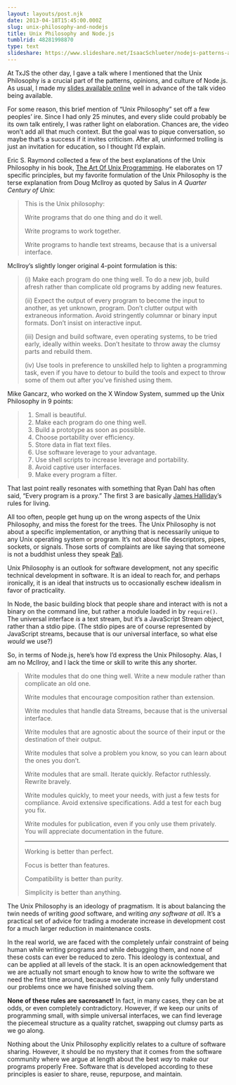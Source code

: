 ```yaml
---
layout: layouts/post.njk
date: 2013-04-18T15:45:00.000Z
slug: unix-philosophy-and-nodejs
title: Unix Philosophy and Node.js
tumblrid: 48281998870
type: text
slideshare: https://www.slideshare.net/IsaacSchlueter/nodejs-patterns-and-opinions
---
```

<p>At TxJS the other day, I gave a talk where I mentioned that the Unix Philosophy is a crucial part of the patterns, opinions, and culture of Node.js.  As usual, I made my <a href="https://www.slideshare.net/IsaacSchlueter/nodejs-patterns-and-opinions">slides available online</a> well in advance of the talk video being available.</p>

<p>For some reason, this brief mention of &ldquo;Unix Philosophy&rdquo; set off a few peoples&rsquo; ire.  Since I had only 25 minutes, and every slide could probably be its own talk entirely, I was rather light on elaboration.  Chances are, the video won&rsquo;t add all that much context.  But the goal was to pique conversation, so maybe that&rsquo;s a success if it invites criticism.  After all, uninformed trolling is just an invitation for education, so I thought I&rsquo;d explain.</p>

<p>Eric S. Raymond collected a few of the best explanations of the Unix Philosophy in his book, <a href="http://www.catb.org/esr/writings/taoup/html/ch01s06.html">The Art Of Unix Programming</a>.  He elaborates on 17 specific principles, but my favorite formulation of the Unix Philosophy is the terse explanation from Doug McIlroy as quoted by Salus in <em>A Quarter Century of Unix</em>:</p>

<blockquote>
  <p>This is the Unix philosophy:</p>

  <p>Write programs that do one thing and do it well.</p>

  <p>Write programs to work together.</p>

  <p>Write programs to handle text streams, because that is a universal interface.</p>
</blockquote>

<p>McIlroy&rsquo;s slightly longer original 4-point formulation is this:</p>

<blockquote>
  <p>(i) Make each program do one thing well. To do a new job, build afresh rather than complicate old programs by adding new features.</p>

  <p>(ii) Expect the output of every program to become the input to another, as yet unknown, program. Don&rsquo;t clutter output with extraneous information. Avoid stringently columnar or binary input formats. Don&rsquo;t insist on interactive input.</p>

  <p>(iii) Design and build software, even operating systems, to be tried early, ideally within weeks. Don&rsquo;t hesitate to throw away the clumsy parts and rebuild them.</p>

  <p>(iv) Use tools in preference to unskilled help to lighten a programming task, even if you have to detour to build the tools and expect to throw some of them out after you&rsquo;ve finished using them.</p>
</blockquote>

<p>Mike Gancarz, who worked on the X Window System, summed up the Unix Philosophy in 9 points:</p>

<blockquote>
  <ol><li>Small is beautiful.</li>
  <li>Make each program do one thing well.</li>
  <li>Build a prototype as soon as possible.</li>
  <li>Choose portability over efficiency.</li>
  <li>Store data in flat text files.</li>
  <li>Use software leverage to your advantage.</li>
  <li>Use shell scripts to increase leverage and portability.</li>
  <li>Avoid captive user interfaces.</li>
  <li>Make every program a filter.</li>
  </ol></blockquote>

<p>That last point really resonates with something that Ryan Dahl has often said, &ldquo;Every program is a proxy.&rdquo;  The first 3 are basically <a href="http://substack.net">James Halliday</a>&rsquo;s rules for living.</p>

<p>All too often, people get hung up on the wrong aspects of the Unix Philosophy, and miss the forest for the trees.  The Unix Philosophy is not about a specific implementation, or anything that is necessarily unique to any Unix operating system or program.  It&rsquo;s not about file descriptors, pipes, sockets, or signals.  Those sorts of complaints are like saying that someone is not a buddhist unless they speak <a href="http://en.wikipedia.org/wiki/Pali">Pali</a>.</p>

<p>Unix Philosophy is an outlook for software development, not any specific technical development in software.  It is an ideal to reach for, and perhaps ironically, it is an ideal that instructs us to occasionally eschew idealism in favor of practicality.</p>

<p>In Node, the basic building block that people share and interact with is not a binary on the command line, but rather a module loaded in by <code>require()</code>.  The universal interface <em>is</em> a text stream, but it&rsquo;s a JavaScript Stream object, rather than a stdio pipe.  (The stdio pipes are of course represented by JavaScript streams, because that is our universal interface, so what else <em>would</em> we use?)</p>

<p>So, in terms of Node.js, here&rsquo;s how I&rsquo;d express the Unix Philosophy.  Alas, I am no McIlroy, and I lack the time or skill to write this any shorter.</p>

<blockquote>
  <p>Write modules that do one thing well.  Write a new module rather than complicate an old one.</p>

  <p>Write modules that encourage composition rather than extension.</p>

  <p>Write modules that handle data Streams, because that is the universal interface.</p>

  <p>Write modules that are agnostic about the source of their input or the destination of their output.</p>

  <p>Write modules that solve a problem you know, so you can learn about the ones you don&rsquo;t.</p>

  <p>Write modules that are small.  Iterate quickly.  Refactor ruthlessly.  Rewrite bravely.</p>

  <p>Write modules quickly, to meet your needs, with just a few tests for compliance.  Avoid extensive specifications.  Add a test for each bug you fix.</p>

  <p>Write modules for publication, even if you only use them privately.  You will appreciate documentation in the future.</p>

  <hr><p>Working is better than perfect.</p>

  <p>Focus is better than features.</p>

  <p>Compatibility is better than purity.</p>

  <p>Simplicity is better than anything.</p>
</blockquote>

<p>The Unix Philosophy is an ideology of pragmatism.  It is about balancing the twin needs of writing <em>good</em> software, and writing <em>any software at all</em>.  It&rsquo;s a practical set of advice for trading a moderate increase in development cost for a much larger reduction in maintenance costs.</p>

<p>In the real world, we are faced with the completely unfair constraint of being human while writing programs and while debugging them, and none of these costs can ever be reduced to zero.  This ideology is contextual, and can be applied at all levels of the stack.  It is an open acknowledgement that we are actually not smart enough to know how to write the software we need the first time around, because we usually can only fully understand our problems once we have finished solving them.</p>

<p><strong>None of these rules are sacrosanct!</strong>  In fact, in many cases, they can be at odds, or even completely contradictory.  However, if we keep our units of programming small, with simple universal interfaces, we can find leverage the piecemeal structure as a quality ratchet, swapping out clumsy parts as we go along.</p>

<p>Nothing about the Unix Philosophy explicitly relates to a culture of software sharing.  However, it should be no mystery that it comes from the software community where we argue at length about the best <em>way</em> to make our programs properly Free.  Software that is developed according to these principles is easier to share, reuse, repurpose, and maintain.</p>
